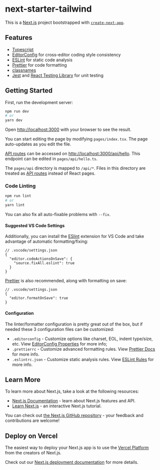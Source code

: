 # next-starter-tailwind

This is a [Next.js](https://nextjs.org/) project bootstrapped with [`create-next-app`](https://github.com/vercel/next.js/tree/canary/packages/create-next-app).

## Features

- [Typescript](https://www.typescriptlang.org)
- [EditorConfig](https://editorconfig.org/) for cross-editor coding style consistency
- [ESLint](https://eslint.org/) for static code analysis
- [Prettier](https://prettier.io/) for code formatting
- [classnames](https://github.com/JedWatson/classnames)
- [Jest](https://jestjs.io) and [React Testing Library](https://testing-library.com/docs/react-testing-library/intro/) for unit testing

## Getting Started

First, run the development server:

```bash
npm run dev
# or
yarn dev
```

Open [http://localhost:3000](http://localhost:3000) with your browser to see the result.

You can start editing the page by modifying `pages/index.tsx`. The page auto-updates as you edit the file.

[API routes](https://nextjs.org/docs/api-routes/introduction) can be accessed on [http://localhost:3000/api/hello](http://localhost:3000/api/hello). This endpoint can be edited in `pages/api/hello.ts`.

The `pages/api` directory is mapped to `/api/*`. Files in this directory are treated as [API routes](https://nextjs.org/docs/api-routes/introduction) instead of React pages.

### Code Linting

```bash
npm run lint
# or
yarn lint
```

You can also fix all auto-fixable problems with `--fix`.

#### Suggested VS Code Settings

Additionally, you can install the [ESlint](https://marketplace.visualstudio.com/items?itemName=dbaeumer.vscode-eslint) extension for VS Code and take advantage of automatic formatting/fixing:

```jsonc
// .vscode/settings.json
{
  "editor.codeActionsOnSave": {
    "source.fixAll.eslint": true
  }
}
```

[Prettier](https://marketplace.visualstudio.com/items?itemName=esbenp.prettier-vscode) is also recommended, along with formatting on save:

```jsonc
// .vscode/settings.json
{
  "editor.formatOnSave": true
}
```

#### Configuration

The linter/formatter configuration is pretty great out of the box, but if needed these 3 configuration files can be customized:

- `.editorconfig` - Customize options like charset, EOL, indent type/size, etc. View [EditorConfig Properties](https://github.com/editorconfig/editorconfig/wiki/EditorConfig-Properties) for more info;
- `.prettierrc` - Customize advanced formatting rules. View [Prettier Docs](https://prettier.io/docs/en/index.html) for more info.
- `.eslintrc.json` - Customize static analysis rules. View [ESLint Rules](https://eslint.org/docs/rules/) for more info.

## Learn More

To learn more about Next.js, take a look at the following resources:

- [Next.js Documentation](https://nextjs.org/docs) - learn about Next.js features and API.
- [Learn Next.js](https://nextjs.org/learn) - an interactive Next.js tutorial.

You can check out [the Next.js GitHub repository](https://github.com/vercel/next.js/) - your feedback and contributions are welcome!

## Deploy on Vercel

The easiest way to deploy your Next.js app is to use the [Vercel Platform](https://vercel.com/new?utm_medium=default-template&filter=next.js&utm_source=create-next-app&utm_campaign=create-next-app-readme) from the creators of Next.js.

Check out our [Next.js deployment documentation](https://nextjs.org/docs/deployment) for more details.
